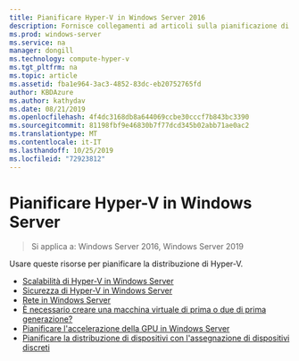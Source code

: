 ```yaml
---
title: Pianificare Hyper-V in Windows Server 2016
description: Fornisce collegamenti ad articoli sulla pianificazione di considerazioni per Hyper-V
ms.prod: windows-server
ms.service: na
manager: dongill
ms.technology: compute-hyper-v
ms.tgt_pltfrm: na
ms.topic: article
ms.assetid: fba1e964-3ac3-4852-83dc-eb20752765fd
author: KBDAzure
ms.author: kathydav
ms.date: 08/21/2019
ms.openlocfilehash: 4f4dc3168db8a644069ccbe30cccf7b843bc3390
ms.sourcegitcommit: 81198fbf9e46830b7f77dcd345b02abb71ae0ac2
ms.translationtype: MT
ms.contentlocale: it-IT
ms.lasthandoff: 10/25/2019
ms.locfileid: "72923812"
---
```

# <a name="plan-for-hyper-v-on-windows-server"></a>Pianificare Hyper-V in Windows Server

>Si applica a: Windows Server 2016, Windows Server 2019

Usare queste risorse per pianificare la distribuzione di Hyper-V.

- [Scalabilità di Hyper-V in Windows Server](plan-hyper-v-scalability-in-windows-server.md)  
- [Sicurezza di Hyper-V in Windows Server](plan-hyper-v-security-in-windows-server.md)
- [Rete in Windows Server](plan-hyper-v-networking-in-windows-server.md) 
- [È necessario creare una macchina virtuale di prima o due di prima generazione?](Should-I-create-a-generation-1-or-2-virtual-machine-in-Hyper-V.md)
- [Pianificare l'accelerazione della GPU in Windows Server](plan-for-gpu-acceleration-in-windows-server.md)
- [Pianificare la distribuzione di dispositivi con l'assegnazione di dispositivi discreti](plan-for-deploying-devices-using-discrete-device-assignment.md)
